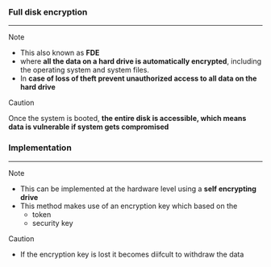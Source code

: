 ### Full disk encryption
---
>[!note]
>- This also known as **FDE** 
>- where **all the data on a hard drive is automatically encrypted**, including the operating system and system files.
>- In **case of loss of theft prevent unauthorized access to all data on the hard drive**

>[!caution]
>Once the system is booted, **the entire disk is accessible, which means data is vulnerable if system gets compromised**


### Implementation 
---
>[!note]
>- This can be implemented at the hardware level using a **self encrypting drive** 
>- This method makes use of an encryption key which  based on the 
>	- token
>	- security key 

>[!caution]
>- If the encryption key is lost it becomes diifcult to withdraw the data 

